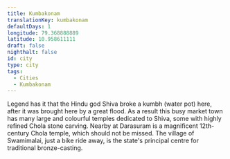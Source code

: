 ```yaml
---
title: Kumbakonam
translationKey: kumbakonam
defaultDays: 1
longitude: 79.368888889
latitude: 10.958611111
draft: false
nighthalt: false
id: city
type: city
tags:
  - Cities
  - Kumbakonam
---
```

Legend has it that the Hindu god Shiva broke a kumbh (water pot) here, after it was brought here by a great flood. As a result this busy market town has many large and colourful temples dedicated to Shiva, some with highly refined Chola stone carving. Nearby at Darasuram is a magnificent 12th-century Chola temple, which should not be missed. The village of Swamimalai, just a bike ride away, is the state's principal centre for traditional bronze-casting.